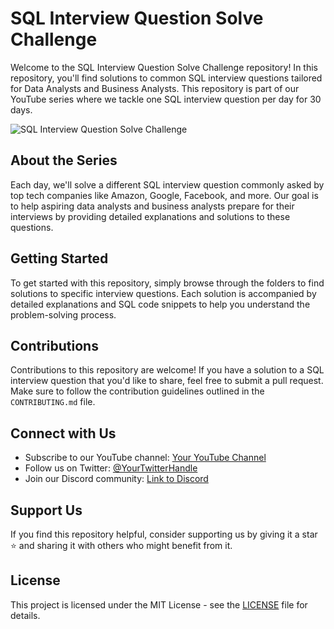 # SQL Interview Question Solve Challenge

Welcome to the SQL Interview Question Solve Challenge repository! In this repository, you'll find solutions to common SQL interview questions tailored for Data Analysts and Business Analysts. This repository is part of our YouTube series where we tackle one SQL interview question per day for 30 days.

![SQL Interview Question Solve Challenge](https://example.com/your-image-url.jpg)

## About the Series

Each day, we'll solve a different SQL interview question commonly asked by top tech companies like Amazon, Google, Facebook, and more. Our goal is to help aspiring data analysts and business analysts prepare for their interviews by providing detailed explanations and solutions to these questions.

## Getting Started

To get started with this repository, simply browse through the folders to find solutions to specific interview questions. Each solution is accompanied by detailed explanations and SQL code snippets to help you understand the problem-solving process.

## Contributions

Contributions to this repository are welcome! If you have a solution to a SQL interview question that you'd like to share, feel free to submit a pull request. Make sure to follow the contribution guidelines outlined in the `CONTRIBUTING.md` file.

## Connect with Us

- Subscribe to our YouTube channel: [Your YouTube Channel](https://www.youtube.com/your-channel)
- Follow us on Twitter: [@YourTwitterHandle](https://twitter.com/your-twitter-handle)
- Join our Discord community: [Link to Discord](https://discord.gg/your-discord-link)

## Support Us

If you find this repository helpful, consider supporting us by giving it a star ⭐️ and sharing it with others who might benefit from it.

## License

This project is licensed under the MIT License - see the [LICENSE](LICENSE) file for details.
